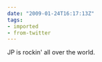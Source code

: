 ```yaml
---
date: "2009-01-24T16:17:13Z"
tags:
- imported
- from-twitter
---
```

JP is rockin' all over the world.
